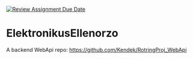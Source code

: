 [![Review Assignment Due Date](https://classroom.github.com/assets/deadline-readme-button-22041afd0340ce965d47ae6ef1cefeee28c7c493a6346c4f15d667ab976d596c.svg)](https://classroom.github.com/a/WneGiUjN)
# ElektronikusEllenorzo
A backend WebApi repo: https://github.com/Kendek/RotringProj_WebApi
